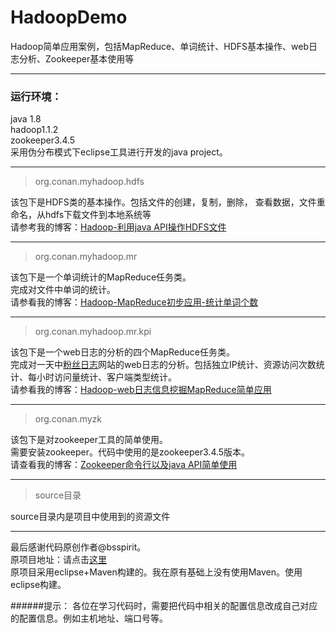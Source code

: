# HadoopDemo
Hadoop简单应用案例，包括MapReduce、单词统计、HDFS基本操作、web日志分析、Zookeeper基本使用等  
  
------------------------------
### 运行环境：  
java 1.8  
hadoop1.1.2  
zookeeper3.4.5  
采用伪分布模式下eclipse工具进行开发的java project。    
  
  
------------------------------
>org.conan.myhadoop.hdfs    

该包下是HDFS类的基本操作。包括文件的创建，复制，删除， 查看数据，文件重命名，从hdfs下载文件到本地系统等  
请参考我的博客：[Hadoop-利用java API操作HDFS文件](http://blog.csdn.net/u010156024/article/details/50113273)  
  
  
------------------------------
>org.conan.myhadoop.mr  

该包下是一个单词统计的MapReduce任务类。  
完成对文件中单词的统计。    
请参看我的博客：[Hadoop-MapReduce初步应用-统计单词个数](http://blog.csdn.net/u010156024/article/details/50117659)  
  
  
------------------------------
>org.conan.myhadoop.mr.kpi  

该包下是一个web日志的分析的四个MapReduce任务类。  
完成对一天中[粉丝日志](http://blog.fens.me/)网站的web日志的分析。包括独立IP统计、资源访问次数统计、每小时访问量统计、客户端类型统计。  
请参看我的博客：[Hadoop-web日志信息挖掘MapReduce简单应用](http://blog.csdn.net/u010156024/article/details/50147697)  
  
  
------------------------------
>org.conan.myzk  

该包下是对zookeeper工具的简单使用。   
需要安装zookeeper。代码中使用的是zookeeper3.4.5版本。  
请查看我的博客：[Zookeeper命令行以及java API简单使用](http://blog.csdn.net/u010156024/article/details/50151029)  
  
------------------------------
>source目录    
  
source目录内是项目中使用到的资源文件      
  
------------------------------
最后感谢代码原创作者@bsspirit。    
原项目地址：请点击[这里](https://github.com/bsspirit/maven_hadoop_template)    
原项目采用eclipse+Maven构建的。我在原有基础上没有使用Maven。使用eclipse构建。    
  
######提示：
各位在学习代码时，需要把代码中相关的配置信息改成自己对应的配置信息。例如主机地址、端口号等。  
